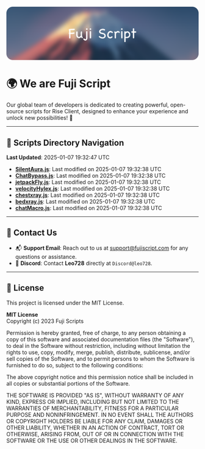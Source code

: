 ![Banner](.github/b.webp)

# 🌍 **We are Fuji Script**

Our global team of developers is dedicated to creating powerful, open-source scripts for Rise Client, designed to enhance your experience and unlock new possibilities! 🌟

---
<!-- SCRIPTS_NAVIGATION_START -->
## 📂 **Scripts Directory Navigation**

**Last Updated**: 2025-01-07 19:32:47 UTC

- **[SilentAura.js](scripts/SilentAura.js)**: Last modified on 2025-01-07 19:32:38 UTC
- **[ChatBypass.js](scripts/ChatBypass.js)**: Last modified on 2025-01-07 19:32:38 UTC
- **[jetpackFly.js](scripts/jetpackFly.js)**: Last modified on 2025-01-07 19:32:38 UTC
- **[velocityHylex.js](scripts/velocityHylex.js)**: Last modified on 2025-01-07 19:32:38 UTC
- **[chestxray.js](scripts/chestxray.js)**: Last modified on 2025-01-07 19:32:38 UTC
- **[bedxray.js](scripts/bedxray.js)**: Last modified on 2025-01-07 19:32:38 UTC
- **[chatMacro.js](scripts/chatMacro.js)**: Last modified on 2025-01-07 19:32:38 UTC

<!-- SCRIPTS_NAVIGATION_END -->

---

## 💬 **Contact Us**  
- 📬 **Support Email**: Reach out to us at [support@fujiscript.com](mailto:support@fujiscript.com) for any questions or assistance.  
- 💬 **Discord**: Contact **Leo728** directly at `Discord@leo728`.

---

## 📜 **License**

This project is licensed under the MIT License.  

**MIT License**  
Copyright (c) 2023 Fuji Scripts  

Permission is hereby granted, free of charge, to any person obtaining a copy of this software and associated documentation files (the "Software"), to deal in the Software without restriction, including without limitation the rights to use, copy, modify, merge, publish, distribute, sublicense, and/or sell copies of the Software, and to permit persons to whom the Software is furnished to do so, subject to the following conditions:  

The above copyright notice and this permission notice shall be included in all copies or substantial portions of the Software.  

THE SOFTWARE IS PROVIDED "AS IS", WITHOUT WARRANTY OF ANY KIND, EXPRESS OR IMPLIED, INCLUDING BUT NOT LIMITED TO THE WARRANTIES OF MERCHANTABILITY, FITNESS FOR A PARTICULAR PURPOSE AND NONINFRINGEMENT. IN NO EVENT SHALL THE AUTHORS OR COPYRIGHT HOLDERS BE LIABLE FOR ANY CLAIM, DAMAGES OR OTHER LIABILITY, WHETHER IN AN ACTION OF CONTRACT, TORT OR OTHERWISE, ARISING FROM, OUT OF OR IN CONNECTION WITH THE SOFTWARE OR THE USE OR OTHER DEALINGS IN THE SOFTWARE.  
